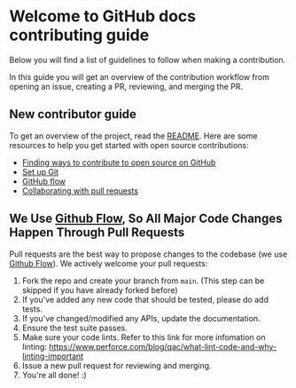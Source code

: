 # Welcome to GitHub docs contributing guide <!-- omit in toc -->

Below you will find a list of guidelines to follow when making a contribution.

In this guide you will get an overview of the contribution workflow from opening an issue, creating a PR, reviewing, and merging the PR.

## New contributor guide

To get an overview of the project, read the [README](README.md). Here are some resources to help you get started with open source contributions:

- [Finding ways to contribute to open source on GitHub](https://docs.github.com/en/get-started/exploring-projects-on-github/finding-ways-to-contribute-to-open-source-on-github)
- [Set up Git](https://docs.github.com/en/get-started/quickstart/set-up-git)
- [GitHub flow](https://docs.github.com/en/get-started/quickstart/github-flow)
- [Collaborating with pull requests](https://docs.github.com/en/github/collaborating-with-pull-requests)

## We Use [Github Flow](https://guides.github.com/introduction/flow/index.html), So All Major Code Changes Happen Through Pull Requests
Pull requests are the best way to propose changes to the codebase (we use [Github Flow](https://guides.github.com/introduction/flow/index.html)). We actively welcome your pull requests:

1. Fork the repo and create your branch from `main`. (This step can be skipped if you have already forked before)
2. If you've added any new code that should be tested, please do add tests.
3. If you've changed/modified any APIs, update the documentation.
4. Ensure the test suite passes.
5. Make sure your code lints. Refer to this link for more infomation on linting: https://www.perforce.com/blog/qac/what-lint-code-and-why-linting-important
6. Issue a new pull request for reviewing and merging.
7. You're all done! :)
